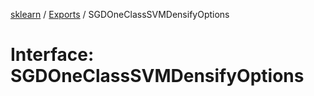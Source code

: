 [sklearn](../readme.md) / [Exports](../modules.md) / SGDOneClassSVMDensifyOptions

# Interface: SGDOneClassSVMDensifyOptions
